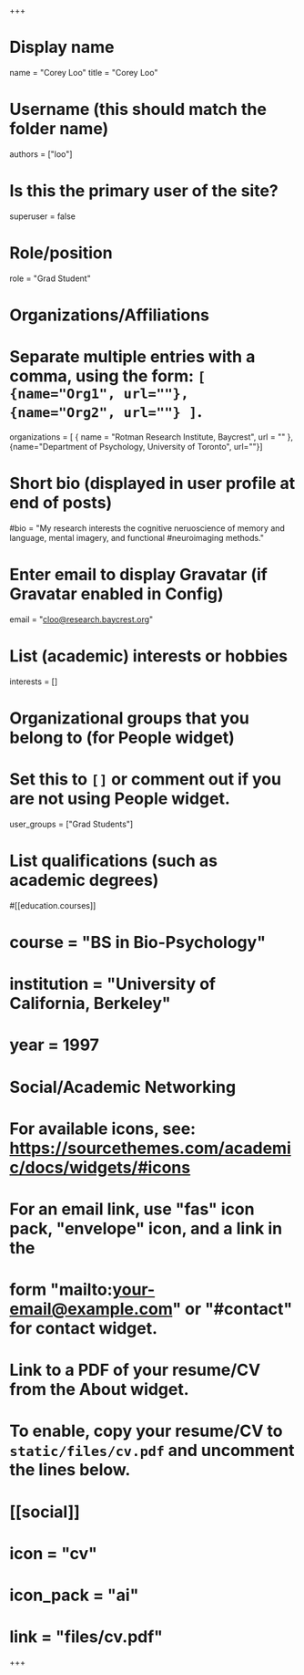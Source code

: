 
+++
# Display name
name = "Corey Loo"
title = "Corey Loo"


# Username (this should match the folder name)
authors = ["loo"]

# Is this the primary user of the site?
superuser = false

# Role/position
role = "Grad Student"

# Organizations/Affiliations
#   Separate multiple entries with a comma, using the form: `[ {name="Org1", url=""}, {name="Org2", url=""} ]`.
organizations = [ { name = "Rotman Research Institute, Baycrest", url = "" },
{name="Department of Psychology, University of Toronto", url=""}]

# Short bio (displayed in user profile at end of posts)
#bio = "My research interests the cognitive neruoscience of memory and language, mental imagery, and functional #neuroimaging methods."

# Enter email to display Gravatar (if Gravatar enabled in Config)
email = "cloo@research.baycrest.org"

# List (academic) interests or hobbies
interests = []

# Organizational groups that you belong to (for People widget)
#   Set this to `[]` or comment out if you are not using People widget.
user_groups = ["Grad Students"]

# List qualifications (such as academic degrees)

#[[education.courses]]
#  course = "BS in Bio-Psychology"
#  institution = "University of California, Berkeley"
#  year = 1997


# Social/Academic Networking
# For available icons, see: https://sourcethemes.com/academic/docs/widgets/#icons
#   For an email link, use "fas" icon pack, "envelope" icon, and a link in the
#   form "mailto:your-email@example.com" or "#contact" for contact widget.


# Link to a PDF of your resume/CV from the About widget.
# To enable, copy your resume/CV to `static/files/cv.pdf` and uncomment the lines below.
# [[social]]
#   icon = "cv"
#   icon_pack = "ai"
#   link = "files/cv.pdf"

+++